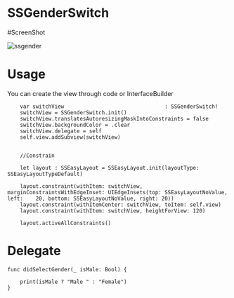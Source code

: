 # SSGenderSwitch

#ScreenShot

![ssgender](https://user-images.githubusercontent.com/23047866/52215388-f4a49b80-28b9-11e9-9829-f20a681e7d1d.gif)




# Usage

You can create the view through code or InterfaceBuilder

        var switchView                                : SSGenderSwitch!
        switchView = SSGenderSwitch.init()
        switchView.translatesAutoresizingMaskIntoConstraints = false
        switchView.backgroundColor = .clear
        switchView.delegate = self
        self.view.addSubview(switchView)
        
        
        //Constrain
        
        let layout : SSEasyLayout = SSEasyLayout.init(layoutType: SSEasyLayoutTypeDefault)
        
        layout.constraint(withItem: switchView, marginConstraintsWithEdgeInset: UIEdgeInsets(top: SSEasyLayoutNoValue, left:    20, bottom: SSEasyLayoutNoValue, right: 20))
        layout.constraint(withItemCenter: switchView, toItem: self.view)
        layout.constraint(withItem: switchView, heightForView: 120)
        
        layout.activeAllConstraints()


# Delegate

    func didSelectGender(_ isMale: Bool) {
        
        print(isMale ? "Male " : "Female")
    }
